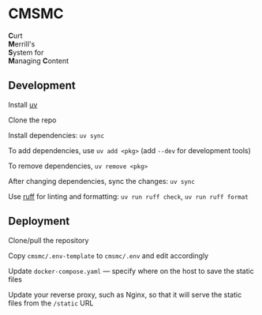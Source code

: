 # CMSMC

**C**urt  
**M**errill's  
**S**ystem for  
**M**anaging
**C**ontent


## Development

Install [uv](https://docs.astral.sh/uv/)

Clone the repo

Install dependencies: `uv sync`

To add dependencies, use `uv add <pkg>` (add `--dev` for development tools)

To remove dependencies, `uv remove <pkg>`

After changing dependencies, sync the changes: `uv sync`

Use [ruff](https://docs.astral.sh/ruff/) for linting and formatting: `uv run ruff check`, `uv run ruff format`


## Deployment

Clone/pull the repository

Copy `cmsmc/.env-template` to `cmsmc/.env` and edit accordingly

Update `docker-compose.yaml` — specify where on the host to save the static files

Update your reverse proxy, such as Nginx, so that it will serve the static files from the `/static` URL

